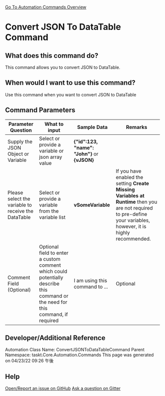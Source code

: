 <!--TITLE: Convert JSON To DataTable Command -->
<!-- SUBTITLE: a command in the JSON Commands group. -->
[Go To Automation Commands Overview](/automation-commands.md)


# Convert JSON To DataTable Command


## What does this command do?
This command allows you to convert JSON to DataTable.


## When would I want to use this command?
Use this command when you want to convert JSON to DataTable


## Command Parameters
| Parameter Question   	| What to input  	|  Sample Data 	| Remarks  	|
| ---                    | ---               | ---           | ---       |
|Supply the JSON Object or Variable|Select or provide a variable or json array value|**{"id":123, "name": "John"}** or **{vJSON}**||
|Please select the variable to receive the DataTable|Select or provide a variable from the variable list|**vSomeVariable**|If you have enabled the setting **Create Missing Variables at Runtime** then you are not required to pre-define your variables, however, it is highly recommended.|
|Comment Field (Optional)|Optional field to enter a custom comment which could potentially describe this command or the need for this command, if required|I am using this command to ...|Optional|








## Developer/Additional Reference
Automation Class Name: ConvertJSONToDataTableCommand
Parent Namespace: taskt.Core.Automation.Commands
This page was generated on 04/23/22 09:26 午後


## Help
[Open/Report an issue on GitHub](https://github.com/saucepleez/taskt/issues/new)
[Ask a question on Gitter](https://gitter.im/taskt-rpa/Lobby)
